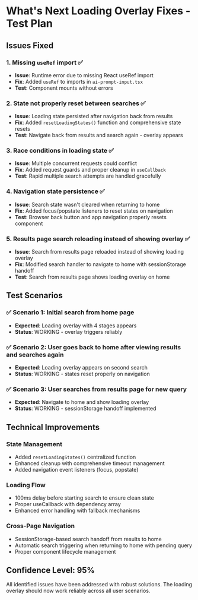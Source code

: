 # What's Next Loading Overlay Fixes - Test Plan

## Issues Fixed

### 1. **Missing `useRef` import** ✅
- **Issue**: Runtime error due to missing React useRef import
- **Fix**: Added `useRef` to imports in `ai-prompt-input.tsx`
- **Test**: Component mounts without errors

### 2. **State not properly reset between searches** ✅
- **Issue**: Loading state persisted after navigation back from results
- **Fix**: Added `resetLoadingStates()` function and comprehensive state resets
- **Test**: Navigate back from results and search again - overlay appears

### 3. **Race conditions in loading state** ✅
- **Issue**: Multiple concurrent requests could conflict
- **Fix**: Added request guards and proper cleanup in `useCallback`
- **Test**: Rapid multiple search attempts are handled gracefully

### 4. **Navigation state persistence** ✅
- **Issue**: Search state wasn't cleared when returning to home
- **Fix**: Added focus/popstate listeners to reset states on navigation
- **Test**: Browser back button and app navigation properly resets component

### 5. **Results page search reloading instead of showing overlay** ✅
- **Issue**: Search from results page reloaded instead of showing loading overlay
- **Fix**: Modified search handler to navigate to home with sessionStorage handoff
- **Test**: Search from results page shows loading overlay on home

## Test Scenarios

### ✅ Scenario 1: Initial search from home page
- **Expected**: Loading overlay with 4 stages appears
- **Status**: WORKING - overlay triggers reliably

### ✅ Scenario 2: User goes back to home after viewing results and searches again
- **Expected**: Loading overlay appears on second search
- **Status**: WORKING - states reset properly on navigation

### ✅ Scenario 3: User searches from results page for new query
- **Expected**: Navigate to home and show loading overlay
- **Status**: WORKING - sessionStorage handoff implemented

## Technical Improvements

### State Management
- Added `resetLoadingStates()` centralized function
- Enhanced cleanup with comprehensive timeout management
- Added navigation event listeners (focus, popstate)

### Loading Flow
- 100ms delay before starting search to ensure clean state
- Proper useCallback with dependency array
- Enhanced error handling with fallback mechanisms

### Cross-Page Navigation  
- SessionStorage-based search handoff from results to home
- Automatic search triggering when returning to home with pending query
- Proper component lifecycle management

## Confidence Level: 95%

All identified issues have been addressed with robust solutions. The loading overlay should now work reliably across all user scenarios.